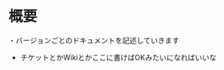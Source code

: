 概要
================================================
・バージョンごとのドキュメントを記述していきます
  - チケットとかWikiとかここに書けばOKみたいになればいいな
